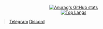 <div align="center">
  
  [![Anurag's GitHub stats](https://github-readme-stats.vercel.app/api?username=Tim-977)](https://github.com/Tim-977)
  <br>
  [![Top Langs](https://github-readme-stats.vercel.app/api/top-langs/?username=Tim-977&layout=compact&theme=radical)](https://github.com/Tim-977)

</div>


>[Telegram](https://t.me/timbrzm)
>[Discord](https://discord.com/users/618793085735927808)
